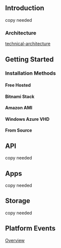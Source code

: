 ## Introduction

copy needed

### Architecture
[technical-architecture]

## Getting Started

### Installation Methods

#### Free Hosted
#### Bitnami Stack
#### Amazon AMI
#### Windows Azure VHD
#### From Source

## API
copy needed

## Apps
copy needed

## Storage
copy needed

## Platform Events
[Overview](API-Events-overview)

[technical-architecture]: /dreamfactorysoftware/dsp-core/wiki/technical-documentation/images/dsp-architecture.png
